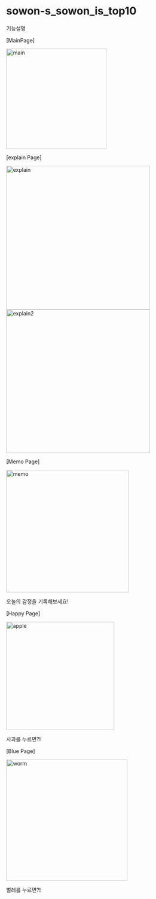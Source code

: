 # sowon-s_sowon_is_top10
기능설명

[MainPage]

<img width="268" alt="main" src="https://user-images.githubusercontent.com/73399212/107112190-064e1e80-6899-11eb-8857-c682bb398998.png">

[explain Page]

<img width="384" alt="explain" src="https://user-images.githubusercontent.com/73399212/107112194-09e1a580-6899-11eb-8915-f72709b1cb7e.png">
<img width="384" alt="explain2" src="https://user-images.githubusercontent.com/73399212/107112229-604ee400-6899-11eb-802c-968a4191f9ea.png">

[Memo Page]

<img width="327" alt="memo" src="https://user-images.githubusercontent.com/73399212/107112379-85902200-689a-11eb-94eb-7e91b2e254d4.png">

오늘의 감정을 기록해보세요!


[Happy Page]

<img width="289" alt="apple" src="https://user-images.githubusercontent.com/73399212/107112317-16b2c900-689a-11eb-90c6-d36cc4dc6dbf.png">

사과를 누르면?!

[Blue Page]

<img width="324" alt="worm" src="https://user-images.githubusercontent.com/73399212/107112311-1286ab80-689a-11eb-9e9d-f3bc44f08bfe.png">

벌레를 누르면?!
